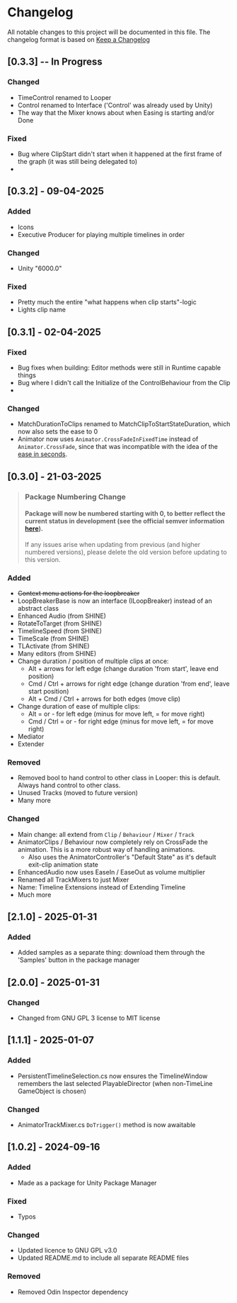 # Changelog

All notable changes to this project will be documented in this file.
The changelog format is based on [Keep a Changelog](https://keepachangelog.com/en/1.0.0/)

## [0.3.3] -- In Progress

### Changed

- TimeControl renamed to Looper
- Control renamed to Interface ('Control' was already used by Unity)
- The way that the Mixer knows about when Easing is starting and/or Done

### Fixed

- Bug where ClipStart didn't start when it happened at the first frame of the graph (it was still being delegated to)
- 

## [0.3.2] - 09-04-2025

### Added

- Icons
- Executive Producer for playing multiple timelines in order

### Changed

- Unity "6000.0"

### Fixed

- Pretty much the entire "what happens when clip starts"-logic
- Lights clip name

## [0.3.1] - 02-04-2025

### Fixed

- Bug fixes when building: Editor methods were still in Runtime capable things
- Bug where I didn't call the Initialize of the ControlBehaviour from the Clip
-

### Changed

- MatchDurationToClips renamed to MatchClipToStartStateDuration, which now also sets the ease to 0
- Animator now uses `Animator.CrossFadeInFixedTime` instead of `Animator.CrossFade`, since that was incompatible with the idea of the [ease in seconds](https://docs.unity3d.com/6000.0/Documentation/ScriptReference/Animator.CrossFade.html).

## [0.3.0] - 21-03-2025

> ### Package Numbering Change
> #### Package will now be numbered starting with 0, to better reflect the current status in development (see the official semver information [here](https://semver.org/#spec-item-4)).
>
> If any issues arise when updating from previous (and higher numbered versions), please delete the old version before updating to this version.

### Added

- ~~Context menu actions for the loopbreaker~~
- LoopBreakerBase is now an interface (ILoopBreaker) instead of an abstract class
- Enhanced Audio (from SHINE)
- RotateToTarget (from SHINE)
- TimelineSpeed (from SHINE)
- TimeScale (from SHINE)
- TLActivate (from SHINE)
- Many editors (from SHINE)
- Change duration / position of multiple clips at once:
    - Alt + arrows for left edge (change duration 'from start', leave end position)
    - Cmd / Ctrl + arrows for right edge (change duration 'from end', leave start position)
    - Alt + Cmd / Ctrl + arrows for both edges (move clip)
- Change duration of ease of multiple clips:
    - Alt = or - for left edge (minus for move left, = for move right)
    - Cmd / Ctrl = or - for right edge (minus for move left, = for move right)
- Mediator
- Extender

### Removed

- Removed bool to hand control to other class in Looper: this is default. Always hand control to other class.
- Unused Tracks (moved to future version)
- Many more

### Changed

- Main change: all extend from `Clip` / `Behaviour` / `Mixer` / `Track`
- AnimatorClips / Behaviour now completely rely on CrossFade the animation. This is a more robust way of handling
  animations.
    - Also uses the AnimatorController's "Default State" as it's default exit-clip animation state
- EnhancedAudio now uses EaseIn / EaseOut as volume multiplier
- Renamed all TrackMixers to just Mixer
- Name: Timeline Extensions instead of Extending Timeline
- Much more

## [2.1.0] - 2025-01-31

### Added

- Added samples as a separate thing: download them through the 'Samples' button in the package manager

## [2.0.0] - 2025-01-31

### Changed

- Changed from GNU GPL 3 license to MIT license

## [1.1.1] - 2025-01-07

### Added

- PersistentTimelineSelection.cs now ensures the TimelineWindow remembers the last selected PlayableDirector (when
  non-TimeLine GameObject is chosen)

### Changed

- AnimatorTrackMixer.cs `DoTrigger()` method is now awaitable

## [1.0.2] - 2024-09-16

### Added

- Made as a package for Unity Package Manager

### Fixed

- Typos

### Changed

- Updated licence to GNU GPL v3.0
- Updated README.md to include all separate README files

### Removed

- Removed Odin Inspector dependency
